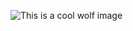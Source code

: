 ![This is a cool wolf image](https://cliparting.com/wp-content/uploads/2018/03/cool-pictures-2018-2.jpg)
